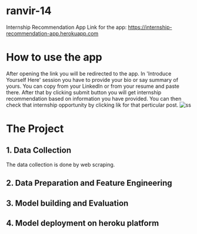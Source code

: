 # ranvir-14
Internship Recommendation App
Link for the app: https://internship-recommendation-app.herokuapp.com
# How to use the app
After opening the link you will be redirected to the app.
In 'Introduce Yourself Here' session you have to provide your bio or say summary of yours. You can copy from your LinkedIn or from your resume and paste there.
After that by clicking submit button you will get internship recommendation based on information you have provided.
You can then check that internship opportunity by clicking lik for that perticular post.
![ss](https://user-images.githubusercontent.com/81947226/140600139-abc85d7f-fd00-4d7c-ba65-28af4d44b256.png)

# The Project
## 1. Data Collection
The data collection is done by web scraping.
## 2. Data Preparation and Feature Engineering
## 3. Model building and Evaluation
## 4. Model deployment on heroku platform
